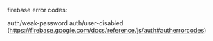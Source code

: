 firebase error codes:

auth/weak-password
auth/user-disabled
(https://firebase.google.com/docs/reference/js/auth#autherrorcodes)
